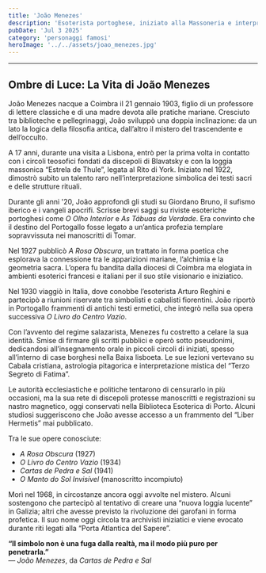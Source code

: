 ```yaml
---
title: 'João Menezes'
description: 'Esoterista portoghese, iniziato alla Massoneria e interprete dei misteri di Fatima'
pubDate: 'Jul 3 2025'
category: 'personaggi famosi'
heroImage: '../../assets/joao_menezes.jpg'
---
```


<hr>
<h2>Ombre di Luce: La Vita di João Menezes</h2>

João Menezes nacque a Coimbra il 21 gennaio 1903, figlio di un professore di lettere classiche e di una madre devota alle pratiche mariane. Cresciuto tra biblioteche e pellegrinaggi, João sviluppò una doppia inclinazione: da un lato la logica della filosofia antica, dall’altro il mistero del trascendente e dell’occulto.

A 17 anni, durante una visita a Lisbona, entrò per la prima volta in contatto con i circoli teosofici fondati da discepoli di Blavatsky e con la loggia massonica “Estrela de Thule”, legata al Rito di York. Iniziato nel 1922, dimostrò subito un talento raro nell’interpretazione simbolica dei testi sacri e delle strutture rituali.

Durante gli anni '20, João approfondì gli studi su Giordano Bruno, il sufismo iberico e i vangeli apocrifi. Scrisse brevi saggi su riviste esoteriche portoghesi come *O Olho Interior* e *As Tábuas da Verdade*. Era convinto che il destino del Portogallo fosse legato a un’antica profezia templare sopravvissuta nei manoscritti di Tomar.

Nel 1927 pubblicò *A Rosa Obscura*, un trattato in forma poetica che esplorava la connessione tra le apparizioni mariane, l’alchimia e la geometria sacra. L’opera fu bandita dalla diocesi di Coimbra ma elogiata in ambienti esoterici francesi e italiani per il suo stile visionario e iniziatico.

Nel 1930 viaggiò in Italia, dove conobbe l’esoterista Arturo Reghini e partecipò a riunioni riservate tra simbolisti e cabalisti fiorentini. João riportò in Portogallo frammenti di antichi testi ermetici, che integrò nella sua opera successiva *O Livro do Centro Vazio*.

Con l’avvento del regime salazarista, Menezes fu costretto a celare la sua identità. Smise di firmare gli scritti pubblici e operò sotto pseudonimi, dedicandosi all’insegnamento orale in piccoli circoli di iniziati, spesso all’interno di case borghesi nella Baixa lisboeta. Le sue lezioni vertevano su Cabala cristiana, astrologia pitagorica e interpretazione mistica del “Terzo Segreto di Fatima”.

Le autorità ecclesiastiche e politiche tentarono di censurarlo in più occasioni, ma la sua rete di discepoli protesse manoscritti e registrazioni su nastro magnetico, oggi conservati nella Biblioteca Esoterica di Porto. Alcuni studiosi suggeriscono che João avesse accesso a un frammento del “Liber Hermetis” mai pubblicato.

Tra le sue opere conosciute:
- *A Rosa Obscura* (1927)
- *O Livro do Centro Vazio* (1934)
- *Cartas de Pedra e Sal* (1941)
- *O Manto do Sol Invisível* (manoscritto incompiuto)

Morì nel 1968, in circostanze ancora oggi avvolte nel mistero. Alcuni sostengono che partecipò al tentativo di creare una “nuova loggia lucente” in Galizia; altri che avesse previsto la rivoluzione dei garofani in forma profetica. Il suo nome oggi circola tra archivisti iniziatici e viene evocato durante riti legati alla “Porta Atlantica del Sapere”.

**“Il simbolo non è una fuga dalla realtà, ma il modo più puro per penetrarla.”**  
— *João Menezes*, da *Cartas de Pedra e Sal*
